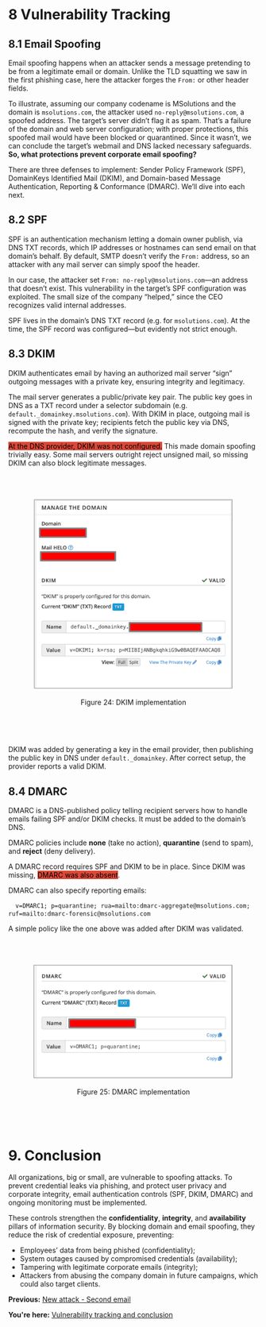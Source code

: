 # 8 Vulnerability Tracking

## 8.1 Email Spoofing

Email spoofing happens when an attacker sends a message pretending to be from a legitimate email or domain. Unlike the TLD squatting we saw in the first phishing case, here the attacker forges the `From:` or other header fields.

To illustrate, assuming our company codename is MSolutions and the domain is `msolutions.com`, the attacker used `no-reply@msolutions.com`, a spoofed address. The target’s server didn’t flag it as spam. That’s a failure of the domain and web server configuration; with proper protections, this spoofed mail would have been blocked or quarantined. Since it wasn’t, we can conclude the target’s webmail and DNS lacked necessary safeguards. **So, what protections prevent corporate email spoofing?**

There are three defenses to implement: Sender Policy Framework (SPF), DomainKeys Identified Mail (DKIM), and Domain-based Message Authentication, Reporting & Conformance (DMARC). We’ll dive into each next.

## 8.2 SPF

SPF is an authentication mechanism letting a domain owner publish, via DNS TXT records, which IP addresses or hostnames can send email on that domain’s behalf. By default, SMTP doesn’t verify the `From:` address, so an attacker with any mail server can simply spoof the header.

In our case, the attacker set `From: no-reply@msolutions.com`—an address that doesn’t exist. This vulnerability in the target’s SPF configuration was exploited. The small size of the company “helped,” since the CEO recognizes valid internal addresses.

SPF lives in the domain’s DNS TXT record (e.g. for `msolutions.com`). At the time, the SPF record was configured—but evidently not strict enough.

## 8.3 DKIM

DKIM authenticates email by having an authorized mail server “sign” outgoing messages with a private key, ensuring integrity and legitimacy.

The mail server generates a public/private key pair. The public key goes in DNS as a TXT record under a selector subdomain (e.g. `default._domainkey.msolutions.com`). With DKIM in place, outgoing mail is signed with the private key; recipients fetch the public key via DNS, recompute the hash, and verify the signature.

<mark style="background-color: rgb(220, 72, 55);">At the DNS provider, DKIM was not configured.</mark> This made domain spoofing trivially easy. Some mail servers outright reject unsigned mail, so missing DKIM can also block legitimate messages.

<div style="display: flex;">
  <div style="justify-items: center; margin: 50px;">
    <img src="../images/figura24.png" width="600">
    <p>Figure 24: DKIM implementation</p>
  </div>
</div>

DKIM was added by generating a key in the email provider, then publishing the public key in DNS under `default._domainkey`. After correct setup, the provider reports a valid DKIM.

## 8.4 DMARC

DMARC is a DNS-published policy telling recipient servers how to handle emails failing SPF and/or DKIM checks. It must be added to the domain’s DNS.

DMARC policies include **none** (take no action), **quarantine** (send to spam), and **reject** (deny delivery).

A DMARC record requires SPF and DKIM to be in place. Since DKIM was missing, <mark style="background-color: rgb(220, 72, 55);">DMARC was also absent</mark>.

DMARC can also specify reporting emails:

```
  v=DMARC1; p=quarantine; rua=mailto:dmarc-aggregate@msolutions.com; ruf=mailto:dmarc-forensic@msolutions.com
```

A simple policy like the one above was added after DKIM was validated.

<div style="display: flex;">
  <div style="justify-items: center; margin: 50px;">
    <img src="../images/figura25.png" width="600">
    <p>Figure 25: DMARC implementation</p>
  </div>
</div>

# 9. Conclusion

All organizations, big or small, are vulnerable to spoofing attacks. To prevent credential leaks via phishing, and protect user privacy and corporate integrity, email authentication controls (SPF, DKIM, DMARC) and ongoing monitoring must be implemented.

These controls strengthen the **confidentiality**, **integrity**, and **availability** pillars of information security. By blocking domain and email spoofing, they reduce the risk of credential exposure, preventing:

- Employees’ data from being phished (confidentiality);  
- System outages caused by compromised credentials (availability);  
- Tampering with legitimate corporate emails (integrity);  
- Attackers from abusing the company domain in future campaigns, which could also target clients.  

**Previous:** [New attack - Second email](https://github.com/e-v-s/CTI-case-study/blob/main/docs/07-novo-ataque-seg-email.md)

**You're here:** [Vulnerability tracking and conclusion](https://github.com/e-v-s/CTI-case-study/blob/main/docs/8-rastreamento-de-vuln.md)

